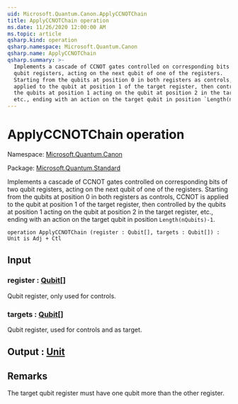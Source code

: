 ```yaml
---
uid: Microsoft.Quantum.Canon.ApplyCCNOTChain
title: ApplyCCNOTChain operation
ms.date: 11/26/2020 12:00:00 AM
ms.topic: article
qsharp.kind: operation
qsharp.namespace: Microsoft.Quantum.Canon
qsharp.name: ApplyCCNOTChain
qsharp.summary: >-
  Implements a cascade of CCNOT gates controlled on corresponding bits of two
  qubit registers, acting on the next qubit of one of the registers.
  Starting from the qubits at position 0 in both registers as controls, CCNOT is
  applied to the qubit at position 1 of the target register, then controlled by
  the qubits at position 1 acting on the qubit at position 2 in the target register,
  etc., ending with an action on the target qubit in position `Length(nQubits)-1`.
---
```


# ApplyCCNOTChain operation

Namespace: [Microsoft.Quantum.Canon](xref:Microsoft.Quantum.Canon)

Package: [Microsoft.Quantum.Standard](https://nuget.org/packages/Microsoft.Quantum.Standard)


Implements a cascade of CCNOT gates controlled on corresponding bits of twoqubit registers, acting on the next qubit of one of the registers.Starting from the qubits at position 0 in both registers as controls, CCNOT isapplied to the qubit at position 1 of the target register, then controlled bythe qubits at position 1 acting on the qubit at position 2 in the target register,etc., ending with an action on the target qubit in position `Length(nQubits)-1`.

```qsharp
operation ApplyCCNOTChain (register : Qubit[], targets : Qubit[]) : Unit is Adj + Ctl
```


## Input

### register : [Qubit](xref:microsoft.quantum.lang-ref.qubit)[]

Qubit register, only used for controls.


### targets : [Qubit](xref:microsoft.quantum.lang-ref.qubit)[]

Qubit register, used for controls and as target.



## Output : [Unit](xref:microsoft.quantum.lang-ref.unit)



## Remarks

The target qubit register must have one qubit more than the other register.